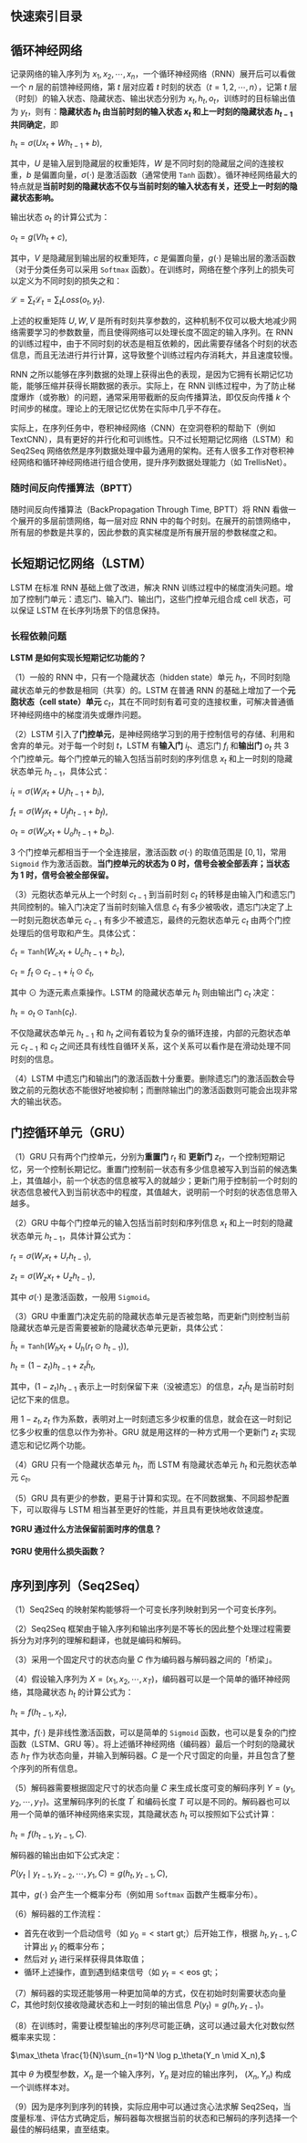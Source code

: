 ## 快速索引目录



## 循环神经网络

记录网络的输入序列为 $x_1,x_2,\cdots,x_n$，一个循环神经网络（RNN）展开后可以看做一个 $n$ 层的前馈神经网络，第 $t$ 层对应着 $t$ 时刻的状态（$t=1,2,\cdots,n$），记第 $t$ 层（时刻）的输入状态、隐藏状态、输出状态分别为 $x_t, h_t, o_t$，训练时的目标输出值为 $y_t$，则有：**隐藏状态 $h_t$ 由当前时刻的输入状态 $x_t$ 和上一时刻的隐藏状态 $h_{t-1}$ 共同确定**，即

$h_t=\sigma(Ux_t+Wh_{t-1}+b),$

其中，$U$ 是输入层到隐藏层的权重矩阵，$W$ 是不同时刻的隐藏层之间的连接权重，$b$ 是偏置向量，$\sigma(\cdot)$ 是激活函数（通常使用 $\texttt{Tanh}$ 函数）。循环神经网络最大的特点就是**当前时刻的隐藏状态不仅与当前时刻的输入状态有关，还受上一时刻的隐藏状态影响。**

输出状态 $o_t$ 的计算公式为：

$o_t=g(Vh_t+c),$

其中，$V$ 是隐藏层到输出层的权重矩阵，$c$ 是偏置向量，$g(\cdot)$ 是输出层的激活函数（对于分类任务可以采用 $\texttt{Softmax}$ 函数）。在训练时，网络在整个序列上的损失可以定义为不同时刻的损失之和：

$\mathcal{L}=\sum_t\mathcal{L}_t=\sum_t Loss(o_t,y_t).$

上述的权重矩阵 $U, W, V$ 是所有时刻共享参数的，这种机制不仅可以极大地减少网络需要学习的参数数量，而且使得网络可以处理长度不固定的输入序列。在 RNN 的训练过程中，由于不同时刻的状态是相互依赖的，因此需要存储各个时刻的状态信息，而且无法进行并行计算，这导致整个训练过程内存消耗大，并且速度较慢。

RNN 之所以能够在序列数据的处理上获得出色的表现，是因为它拥有长期记忆功能，能够压缩并获得长期数据的表示。实际上，在 RNN 训练过程中，为了防止梯度爆炸（或弥散）的问题，通常采用带截断的反向传播算法，即仅反向传播 $k$ 个时间步的梯度。理论上的无限记忆优势在实际中几乎不存在。

实际上，在序列任务中，卷积神经网络（CNN）在空洞卷积的帮助下（例如 TextCNN），具有更好的并行化和可训练性。只不过长短期记忆网络（LSTM）和 Seq2Seq 网络依然是序列数据处理中最为通用的架构。还有人很多工作对卷积神经网络和循环神经网络进行组合使用，提升序列数据处理能力（如 TrellisNet）。

### 随时间反向传播算法（BPTT）

随时间反向传播算法（BackPropagation Through Time, BPTT）将 RNN 看做一个展开的多层前馈网络，每一层对应 RNN 中的每个时刻。在展开的前馈网络中，所有层的参数是共享的，因此参数的真实梯度是所有展开层的参数梯度之和。

## 长短期记忆网络（LSTM）

LSTM 在标准 RNN 基础上做了改进，解决 RNN 训练过程中的梯度消失问题。增加了控制门单元：遗忘门、输入门、输出门，这些门控单元组合成 cell 状态，可以保证 LSTM 在长序列场景下的信息保持。



### 长程依赖问题

**LSTM 是如何实现长短期记忆功能的？**

（1）一般的 RNN 中，只有一个隐藏状态（hidden state）单元 $h_t$，不同时刻隐藏状态单元的参数是相同（共享）的。LSTM 在普通 RNN 的基础上增加了一个**元胞状态（cell state）单元** $c_t$，其在不同时刻有着可变的连接权重，可解决普通循环神经网络中的梯度消失或爆炸问题。

（2）LSTM 引入了**门控单元**，是神经网络学习到的用于控制信号的存储、利用和舍弃的单元。对于每一个时刻 $t$，LSTM 有**输入门** $i_t$、遗忘门 $f_i$ 和**输出门** $o_t$ 共 3 个门控单元。每个门控单元的输入包括当前时刻的序列信息 $x_t$ 和上一时刻的隐藏状态单元 $h_{t-1}$，具体公式：

$i_t=\sigma\left( W_i x_t + U_i h_{t-1} + b_i \right),$

$f_t=\sigma\left( W_f x_t + U_f h_{t-1} + b_f \right),$

$o_t=\sigma\left( W_o x_t + U_o h_{t-1} + b_o \right).$

3 个门控单元都相当于一个全连接层，激活函数 $\sigma(\cdot)$ 的取值范围是 $[0, 1]$，常用 $\texttt{Sigmoid}$ 作为激活函数。**当门控单元的状态为 0 时，信号会被全部丢弃；当状态为 1 时，信号会被全部保留。**

（3）元胞状态单元从上一个时刻 $c_{t-1}$ 到当前时刻 $c_t$ 的转移是由输入门和遗忘门共同控制的。输入门决定了当前时刻输入信息 $\tilde{c}_t$ 有多少被吸收，遗忘门决定了上一时刻元胞状态单元 $c_{t-1}$ 有多少不被遗忘，最终的元胞状态单元 $c_t$ 由两个门控处理后的信号取和产生。具体公式：

$\tilde{c}_t = \texttt{Tanh}\left( W_c x_t + U_c h_{t-1} + b_c \right),$

$c_t = f_t \odot c_{t-1} + i_t \odot \tilde{c}_t,$

其中 $\odot$ 为逐元素点乘操作。LSTM 的隐藏状态单元 $h_t$ 则由输出门 $c_t$ 决定：

$h_t = o_t \odot \texttt{Tanh}(c_t).$

不仅隐藏状态单元 $h_{t-1}$ 和 $h_t$ 之间有着较为复杂的循环连接，内部的元胞状态单元 $c_{t-1}$ 和 $c_t$ 之间还具有线性自循环关系，这个关系可以看作是在滑动处理不同时刻的信息。

（4）LSTM 中遗忘门和输出门的激活函数十分重要。删除遗忘门的激活函数会导致之前的元胞状态不能很好地被抑制；而删除输出门的激活函数则可能会出现非常大的输出状态。

## 门控循环单元（GRU）

（1）GRU 只有两个门控单元，分别为**重置门** $r_t$ 和 **更新门** $z_t$，一个控制短期记忆，另一个控制长期记忆。重置门控制前一状态有多少信息被写入到当前的候选集上，其值越小，前一个状态的信息被写入的就越少；更新门用于控制前一个时刻的状态信息被代入到当前状态中的程度，其值越大，说明前一个时刻的状态信息带入越多。

（2）GRU 中每个门控单元的输入包括当前时刻和序列信息 $x_t$ 和上一时刻的隐藏状态单元 $h_{t-1}$，具体计算公式为：

$r_t = \sigma\left( W_r x_t + U_r h_{t-1} \right),$

$z_t = \sigma\left( W_z x_t + U_z h_{t-1} \right),$

其中 $\sigma(\cdot)$ 是激活函数，一般用 $\texttt{Sigmoid}$。

（3）GRU 中重置门决定先前的隐藏状态单元是否被忽略，而更新门则控制当前隐藏状态单元是否需要被新的隐藏状态单元更新，具体公式：

$\tilde{h}_t = \texttt{Tanh} \left( W_h x_t + U_h (r_t \odot h_{t-1}) \right),$

$h_t = (1 - z_t) h_{t - 1} + z_t \tilde{h}_t,$

其中，$(1 - z_t)h_{t-1}$ 表示上一时刻保留下来（没被遗忘）的信息，$z_t \tilde{h}_t$ 是当前时刻记忆下来的信息。

用 $1 - z_t, z_t$  作为系数，表明对上一时刻遗忘多少权重的信息，就会在这一时刻记忆多少权重的信息以作为弥补。GRU 就是用这样的一种方式用一个更新门 $z_t$ 实现遗忘和记忆两个功能。

（4）GRU 只有一个隐藏状态单元 $h_t$，而 LSTM 有隐藏状态单元 $h_t$ 和元胞状态单元 $c_t$。

（5）GRU 具有更少的参数，更易于计算和实现。在不同数据集、不同超参配置下，可以取得与 LSTM 相当甚至更好的性能，并且具有更快地收敛速度。

**❓GRU 通过什么方法保留前面时序的信息？**

**❓GRU 使用什么损失函数？**

## 序列到序列（Seq2Seq）

（1）Seq2Seq 的映射架构能够将一个可变长序列映射到另一个可变长序列。

（2）Seq2Seq 框架由于输入序列和输出序列是不等长的因此整个处理过程需要拆分为对序列的理解和翻译，也就是编码和解码。

（3）采用一个固定尺寸的状态向量 $C$ 作为编码器与解码器之间的「桥梁」。

（4）假设输入序列为 $X=(x_1,x_2,\cdots,x_T)$，编码器可以是一个简单的循环神经网络，其隐藏状态 $h_t$ 的计算公式为：

$h_t = f(h_{t-1}, x_t),$

其中，$f(\cdot)$ 是非线性激活函数，可以是简单的 $\texttt{Sigmoid}$ 函数，也可以是复杂的门控函数（LSTM、GRU 等）。将上述循环神经网络（编码器）最后一个时刻的隐藏状态 $h_T$ 作为状态向量，并输入到解码器。$C$ 是一个尺寸固定的向量，并且包含了整个序列的所有信息。

（5）解码器需要根据固定尺寸的状态向量 $C$ 来生成长度可变的解码序列 $Y=(y_1, y_2, \cdots, y_T)$。这里解码序列的长度 $T^\prime$ 和编码长度 $T$ 可以是不同的。解码器也可以用一个简单的循环神经网络来实现，其隐藏状态 $h_t$ 可以按照如下公式计算：

$h_t = f(h_{t-1},y_{t-1},C).$

解码器的输出由如下公式决定：

$P(y_t\mid y_{t-1},y_{t-2},\cdots,y_1,C) = g(h_t, y_{t-1},C),$

其中，$g(\cdot)$ 会产生一个概率分布（例如用 $\texttt{Softmax}$ 函数产生概率分布）。

（6）解码器的工作流程：

- 首先在收到一个启动信号（如 $y_0=\text{< start gt;}$）后开始工作，根据 $h_t, y_{t-1}, C$ 计算出 $y_t$  的概率分布；
- 然后对 $y_t$ 进行采样获得具体取值；
- 循环上述操作，直到遇到结束信号（如 $y_t=\text{< eos gt;}$；

（7）解码器的实现还能够用一种更加简单的方式，仅在初始时刻需要状态向量 $C$，其他时刻仅接收隐藏状态和上一时刻的输出信息 $P(y_t)=g(h_t,y_{t-1})$。

（8）在训练时，需要让模型输出的序列尽可能正确，这可以通过最大化对数似然概率来实现：

$\max_\theta \frac{1}{N}\sum_{n=1}^N \log p_\theta(Y_n \mid X_n),$

其中 $\theta$ 为模型参数，$X_n$ 是一个输入序列，$Y_n$ 是对应的输出序列， $(X_n,Y_n)$ 构成一个训练样本对。

（9）因为是序列到序列的转换，实际应用中可以通过贪心法求解 Seq2Seq，当度量标准、评估方式确定后，解码器每次根据当前的状态和已解码的序列选择一个最佳的解码结果，直至结束。

